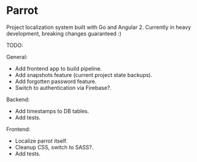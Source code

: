 # Parrot
Project localization system built with Go and Angular 2.
Currently in heavy development, breaking changes guaranteed :)

TODO:

General:
- Add frontend app to build pipeline.
- Add snapshots feature (current project state backups).
- Add forgotten password feature.
- Switch to authentication via Firebase?.

Backend:
- Add timestamps to DB tables.
- Add tests.

Frontend:
- Localize parrot itself.
- Cleanup CSS, switch to SASS?.
- Add tests.